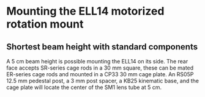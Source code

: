 # Mounting the ELL14 motorized rotation mount

## Shortest beam height with standard components

A 5 cm beam height is possible mounting the ELL14 on its side. The rear
face accepts SR-series cage rods in a 30 mm square, these can be mated
ER-series cage rods and mounted in a CP33 30 mm cage plate. An RS05P
12.5 mm pedestal post, a 3 mm post spacer, a KB25 kinematic base, and
the cage plate will locate the center of the SM1 lens tube at 5 cm.
